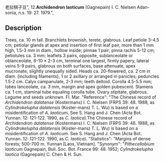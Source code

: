 老挝棋子豆",
12.**Archidendron laoticum** (Gagnepain) I. C. Nielsen Adan-sonia, n.s. 19: 27. 1979.",

## Description
Trees, ca. 10 m tall. Branchlets brownish, terete, glabrous. Leaf petiole 3-4.5 cm; petiolar glands at apex and insertion of first leaf pair, more than 1 mm high, 1.5-3 mm in diam., hollow inside; pinnae 1 pair; pinna rachis 5-12 cm; petiolules ca. 3 mm; leaflets 3 pairs, opposite, sublanceolate or oblanceolate, 6-10 × 2-3 cm, terminal one largest, firmly papery, lateral veins 5-9 pairs, glabrous on both surfaces, base attenuate, apex mucronate, slightly unequally sided. Heads ca. 20-flowered, ca. 2 cm in diam. (including filaments), 1 or 2 axillary or arranged in panicles; peduncles 1.5-2 cm. Calyx campanulate, 2-3 mm; teeth deltoid. Corolla 4.5-5.5 mm; lobes lanceolate, ca. 3 mm, margin and apex golden pubescent. Stamens ca. 1 cm, staminal tube equaling corolla tube. Ovary stipitate, glabrous. Legume and seeds unknown. Fl. Mar.
  "Reference": "The Chinese record of *Archidendron dalatense* (Kostermans) I. C. Nielsen (FRPS 39: 48. 1988, as *Cylindrokelupha dalatensis* (Koster-mans) T. L. Wu) is based on a misidentification of *A. laoticum*. See S. Hang and J. Chen (Acta Bot. Yunnan. 12: 121-122. 1990, as *C. laotica*).The Chinese record of *Archidendron dalatense* (Kostermans) I. C. Nielsen (FRPS 39: 48. 1988, as *Cylindrokelupha dalatensis* (Koster-mans) T. L. Wu) is based on a misidentification of *A. laoticum*. See S. Hang and J. Chen (Acta Bot. Yunnan. 12: 121-122. 1990, as *C. laotica*).
  "Statistics": "Margins of dense forests; 500-700 m. Yunnan [Laos, Vietnam].
  "Synonym": "*Pithecellobium laoticum* Gagnepain, Bull. Soc. Bot. France 99: 48. 1952; *Cylindrokelupha laotica* (Gagnepain) C. Chen &amp; H. Sun.
